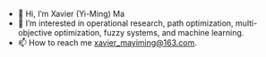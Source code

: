 - 👋 Hi, I’m Xavier (Yi-Ming) Ma
- 👀 I’m interested in operational research, path optimization, multi-objective optimization, fuzzy systems, and machine learning.
- 📫 How to reach me xavier_mayiming@163.com.
